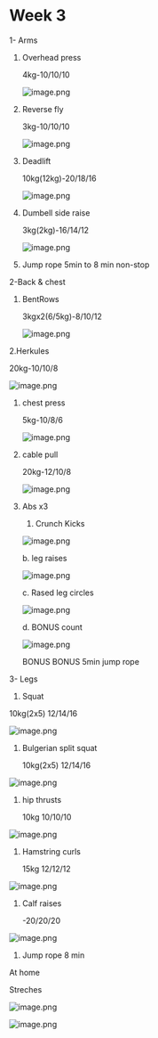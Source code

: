 # Week 3

1- Arms

1. Overhead press

   4kg-10/10/10

   ![image.png](ivorum.github.io/mimi-fitnes/Week%203%207717fad6190a4a8397f3f240a37e2a12/image.png)

2. Reverse fly

   3kg-10/10/10

   ![image.png](/Week%203%207717fad6190a4a8397f3f240a37e2a12/image%201.png)

3. Deadlift

   10kg(12kg)-20/18/16

   ![image.png](/Week%203%207717fad6190a4a8397f3f240a37e2a12/image%202.png)

4. Dumbell side raise

   3kg(2kg)-16/14/12

   ![image.png](/Week%203%207717fad6190a4a8397f3f240a37e2a12/image%203.png)

5. Jump rope 5min to 8 min non-stop

2-Back & chest

1.  BentRows

    3kgx2(6/5kg)-8/10/12

    ![image.png](/Week%203%207717fad6190a4a8397f3f240a37e2a12/image%204.png)

2.Herkules

20kg-10/10/8

![image.png](/Week%203%207717fad6190a4a8397f3f240a37e2a12/image%205.png)

1. chest press

   5kg-10/8/6

   ![image.png](/Week%203%207717fad6190a4a8397f3f240a37e2a12/image%206.png)

2. cable pull

   20kg-12/10/8

   ![image.png](/Week%203%207717fad6190a4a8397f3f240a37e2a12/image%207.png)

3. Abs x3

   1. Crunch Kicks

   ![image.png](/Week%203%207717fad6190a4a8397f3f240a37e2a12/image%208.png)

   b. leg raises

   ![image.png](/Week%203%207717fad6190a4a8397f3f240a37e2a12/image%209.png)

   c. Rased leg circles

   ![image.png](/Week%203%207717fad6190a4a8397f3f240a37e2a12/image%2010.png)

   d. BONUS count

   ![image.png](/Week%203%207717fad6190a4a8397f3f240a37e2a12/image%2011.png)

   BONUS BONUS 5min jump rope

3- Legs

1. Squat

10kg(2x5) 12/14/16

![image.png](/Week%203%207717fad6190a4a8397f3f240a37e2a12/image%2012.png)

1. Bulgerian split squat

   10kg(2x5) 12/14/16

![image.png](/Week%203%207717fad6190a4a8397f3f240a37e2a12/image%2013.png)

1. hip thrusts

   10kg 10/10/10

![image.png](/Week%203%207717fad6190a4a8397f3f240a37e2a12/image%2014.png)

1. Hamstring curls

   15kg 12/12/12

![image.png](/Week%203%207717fad6190a4a8397f3f240a37e2a12/image%2015.png)

1. Calf raises

   -20/20/20

![image.png](/Week%203%207717fad6190a4a8397f3f240a37e2a12/image%2016.png)

1. Jump rope 8 min

At home

Streches

![image.png](/Week%203%207717fad6190a4a8397f3f240a37e2a12/image%2017.png)

![image.png](/Week%203%207717fad6190a4a8397f3f240a37e2a12/image%2018.png)

